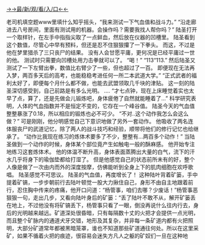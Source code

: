 <a href="https://gomjkp.senfoop.com">→→最/新/观/看/入/口←←</a>








老司机填空题www里填什么知乎摇头，“我来测试一下气血值和战斗力。”
“沿走廊进去八号房间，里面有测试用的机器。会操作吗？需要我找人帮你吗？”
陆圣打开一个取样针，在左手中指指尖取了一点鲜血，然后放在仪器的凹槽里。
陆圣看到这个数值，尽管心中早有预料，但还是忍不住狠狠攥了一下拳头。
而这，不过是他在梦里猎杀了三只丧尸的结果。
没有人会甘愿平庸，更何况是已经平庸过一世的他。
测试时只需要向凹槽处用力击拳就可以了。
“喝！”
“113“113.”
然后陆圣又测试了一下左臂出拳，数值比右臂少了一些，但也超过了一百。
即便现在无法再入梦，两百多天后的高考，也能稳稳考进任何一所二本武道大学。”
“正式武者的福利太好了，即便每个月什么都不做，也能去武盟领取几千块的津贴。
这一刻的陆圣深切感受到，自己前路是有多么光明。
....
“才七点钟，现在上床睡觉着实也太早了点，算了，还是先做会儿锻炼吧，身体疲倦了自然就能睡着了...”
科学研究表明，人体的气血指数并不是恒定不变的，它存在一个峰谷值。
陆圣今天的气血值整整暴涨了0.18，所以相应的锻炼也必不可少。
“不对..这个动作我怎么会这么做？”
可是刚刚，他分明感觉自己下意识地做了另外一套动作。
他吸收了两名连体服丧尸的武道记忆，除了两人的战斗技巧和经验，顺带将他们的修行记忆也给继承了。
“动作比我现在练习的炼体术要多了不少，整整有...两百多个动作！”
当陆圣做到一个动作的时候，身体某个部位竟产生如触电一般的酥麻感。
他开始专注地练习这套炼体术。
他的体温不断升高，身体表面蒸腾出大量的白气，流下的汗水几乎将身下的瑜伽垫都给打湿了。
但是他感觉自己的状态前所未有的好，整个人像是做了一次由内而外的深度按摩，仿佛能听到全身上下的肌肉细胞在欢呼歌唱。
陆圣感觉不可思议。
陆圣的气血值，再度增长了！
这种陆叶背着矿篓，手中提着矿镐，一步步朝前行去陆叶顿觉一股大力揪住自己，身形不由自主地跟着前行，忍住胸中传来的疼痛，他开口问道：“杨管事，咱们去哪？少废话！”杨管事恶狠狠一句，走出几步，又看向陆叶身后的矿篓：“丢了陆叶不敢不从，解开矿篓丢在地上，不过他没有将矿镐丢下，杨管事只看了一眼，倒没再说什么往内行去，身后的光明越来越远。矿道深处很昏暗，只有每隔数十丈的火把才会提供一点光明，而且整个矿脉内的通道犬牙交错，地形及其复杂，并非每一条矿道内都有火把照明，大部分矿道常年都被黑暗笼罩，谁也不知道那些矿道通往何处。所以在这里采矿，如果不循着火把的痕迹，很容易会迷失方凡人之躯的矿奴们一旦在这种地
